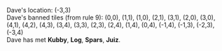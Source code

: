 Dave's location: (-3,3)  
Dave's banned tiles (from rule 9): (0,0), (1,1), (1,0), (2,1), (3,1), (2,0), (3,0), (4,1), (4,2), (4,3), (3,4), (3,3), (2,3), (2,4), (1,4), (0,4), (-1,4), (-1,3), (-2,3), (-3,4)  
Dave has met **Kubby**, **Log**, **Spars**, **Juiz**.
